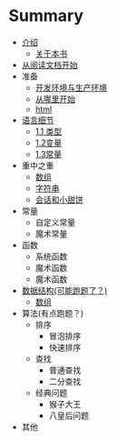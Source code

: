 # Summary

* [介绍](README.md)
  * [关于本书](0_about.md)
* [从阅读文档开始](0_chapter1.md)
* 准备
  * [开发环境与生产环境](zhun_bei/env.md)
  * [从哪里开始](zhun_bei/start.md)
  * [html](zhun_bei/html.md)
* [语言细节](01-xi-jie/01-xi-jie.md)
  * [1.1 类型](01-xi-jie/02-type.md)
  * [1.2变量](01-xi-jie/03-variable.md)
  * [1.3常量](01-xi-jie/04-const.md)
* 重中之重
  * [数组](01-xi-jie/05-array.md)
  * [字符串](01-xi-jie/06-string.md)
  * [会话和小甜饼](01-xi-jie/07-session-cookie.md)
* 常量
  * 自定义常量
  * 魔术常量
* 函数
  * 系统函数
  * 魔术函数
  * 魔术函数
* [数据结构(可能跑题了？)](shu_ju_jie_gou.md)
  * [数组](shu_ju_jie_gou/shu-zu.md)
* 算法(有点跑题？)
  * 排序
    * 冒泡排序
    * 快速排序
  * 查找
    * 普通查找
    * 二分查找
  * 经典问题
    * 猴子大王
    * 八皇后问题
* 其他

